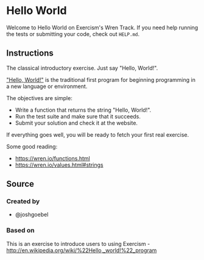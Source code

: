 # Hello World

Welcome to Hello World on Exercism's Wren Track.
If you need help running the tests or submitting your code, check out `HELP.md`.

## Instructions

The classical introductory exercise. Just say "Hello, World!".

["Hello, World!"](http://en.wikipedia.org/wiki/%22Hello,_world!%22_program) is
the traditional first program for beginning programming in a new language
or environment.

The objectives are simple:

- Write a function that returns the string "Hello, World!".
- Run the test suite and make sure that it succeeds.
- Submit your solution and check it at the website.

If everything goes well, you will be ready to fetch your first real exercise.

Some good reading:

- https://wren.io/functions.html
- https://wren.io/values.html#strings

## Source

### Created by

- @joshgoebel

### Based on

This is an exercise to introduce users to using Exercism - http://en.wikipedia.org/wiki/%22Hello,_world!%22_program